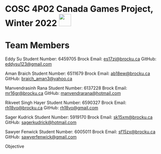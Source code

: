 # COSC 4P02 Canada Games Project, Winter 2022 <img src="![image](https://user-images.githubusercontent.com/15316780/149598722-2eebd76e-7a93-43ed-8d28-059e8e6b88db.png)" width="40px">


# Team Members

Eddy Su 
Student Number: 6459705
Brock Email: es17zj@brocku.ca
GitHub: eddysu123@gmail.com

Aman Braich
Student Number: 6511679
Brock Email: ab18ew@brocku.ca
GitHub: braich_aman3@yahoo.ca

Manvendrasinh Rana
Student Number: 6137228
Brock Email: mr16gr@brocku.ca
GitHub: manvendrarana@hotmail.com

Rikveet Singh Hayer
Student Number: 6590327
Brock Email: rh18vo@brocku.ca
GitHub: rh18vo@gmail.com

Sager Kudrick
Student Number: 5919170
Brock Email: sk15xm@brocku.ca
GitHub: sagerkudrick@hotmail.com

Sawyer Fenwick
Student Number: 6005011
Brock Email: sf15zx@brocku.ca
GitHub: sawyerfenwick@gmail.com

Objective 

